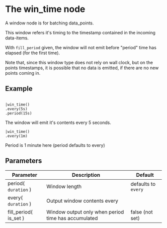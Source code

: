 The win_time node
=====================

A window node is for batching data_points.

This window refers it's timing to the timestamp contained in the incoming data-items.

With `fill_period` given, the window will not emit before "period" time has elapsed (for the first time).

Note that, since this window type does not rely on wall clock, but on the points timestamps,
it is possible that no data is emitted, if there are no new points coming in.

Example
-------

```dfs  

|win_time()
.every(5s)
.period(15s) 
```

The window will emit it's contents every 5 seconds.

```dfs  
|win_time()
.every(1m) 
```
 
Period is 1 minute here (period defaults to every)

Parameters
----------

Parameter           | Description | Default 
--------------------|-------------|------------------------------------------------------------
period( `duration` ) | Window length|defaults to `every`
every( `duration` )| Output window contents every | 
fill_period( is_set )|Window output only when period time has accumulated| false (not set)
